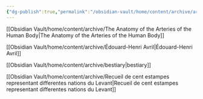 ```yaml
---
{"dg-publish":true,"permalink":"/obsidian-vault/home/content/archive/archive/","noteIcon":""}
---
```



[[Obsidian Vault/home/content/archive/The Anatomy of the Arteries of the Human Body\|The Anatomy of the Arteries of the Human Body]]

[[Obsidian Vault/home/content/archive/Édouard-Henri Avril\|Édouard-Henri Avril]]

[[Obsidian Vault/home/content/archive/bestiary\|bestiary]]

[[Obsidian Vault/home/content/archive/Recueil de cent estampes representant differentes nations du Levant\|Recueil de cent estampes representant differentes nations du Levant]]

